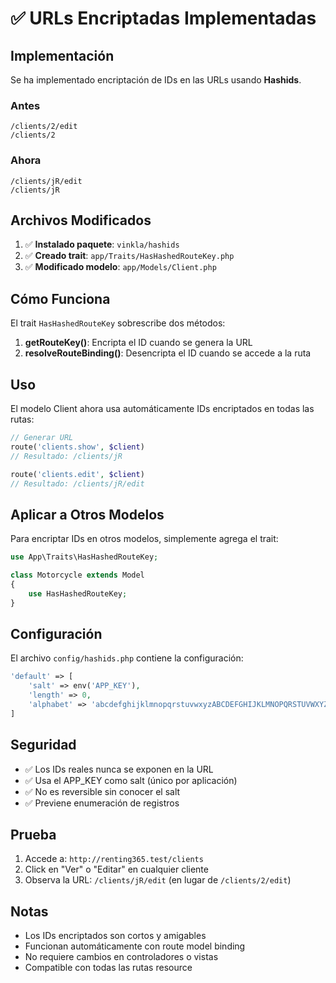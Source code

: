 # ✅ URLs Encriptadas Implementadas

## Implementación

Se ha implementado encriptación de IDs en las URLs usando **Hashids**.

### Antes
```
/clients/2/edit
/clients/2
```

### Ahora
```
/clients/jR/edit
/clients/jR
```

## Archivos Modificados

1. ✅ **Instalado paquete**: `vinkla/hashids`
2. ✅ **Creado trait**: `app/Traits/HasHashedRouteKey.php`
3. ✅ **Modificado modelo**: `app/Models/Client.php`

## Cómo Funciona

El trait `HasHashedRouteKey` sobrescribe dos métodos:

1. **getRouteKey()**: Encripta el ID cuando se genera la URL
2. **resolveRouteBinding()**: Desencripta el ID cuando se accede a la ruta

## Uso

El modelo Client ahora usa automáticamente IDs encriptados en todas las rutas:

```php
// Generar URL
route('clients.show', $client) 
// Resultado: /clients/jR

route('clients.edit', $client)
// Resultado: /clients/jR/edit
```

## Aplicar a Otros Modelos

Para encriptar IDs en otros modelos, simplemente agrega el trait:

```php
use App\Traits\HasHashedRouteKey;

class Motorcycle extends Model
{
    use HasHashedRouteKey;
}
```

## Configuración

El archivo `config/hashids.php` contiene la configuración:

```php
'default' => [
    'salt' => env('APP_KEY'),
    'length' => 0,
    'alphabet' => 'abcdefghijklmnopqrstuvwxyzABCDEFGHIJKLMNOPQRSTUVWXYZ1234567890'
]
```

## Seguridad

- ✅ Los IDs reales nunca se exponen en la URL
- ✅ Usa el APP_KEY como salt (único por aplicación)
- ✅ No es reversible sin conocer el salt
- ✅ Previene enumeración de registros

## Prueba

1. Accede a: `http://renting365.test/clients`
2. Click en "Ver" o "Editar" en cualquier cliente
3. Observa la URL: `/clients/jR/edit` (en lugar de `/clients/2/edit`)

## Notas

- Los IDs encriptados son cortos y amigables
- Funcionan automáticamente con route model binding
- No requiere cambios en controladores o vistas
- Compatible con todas las rutas resource

